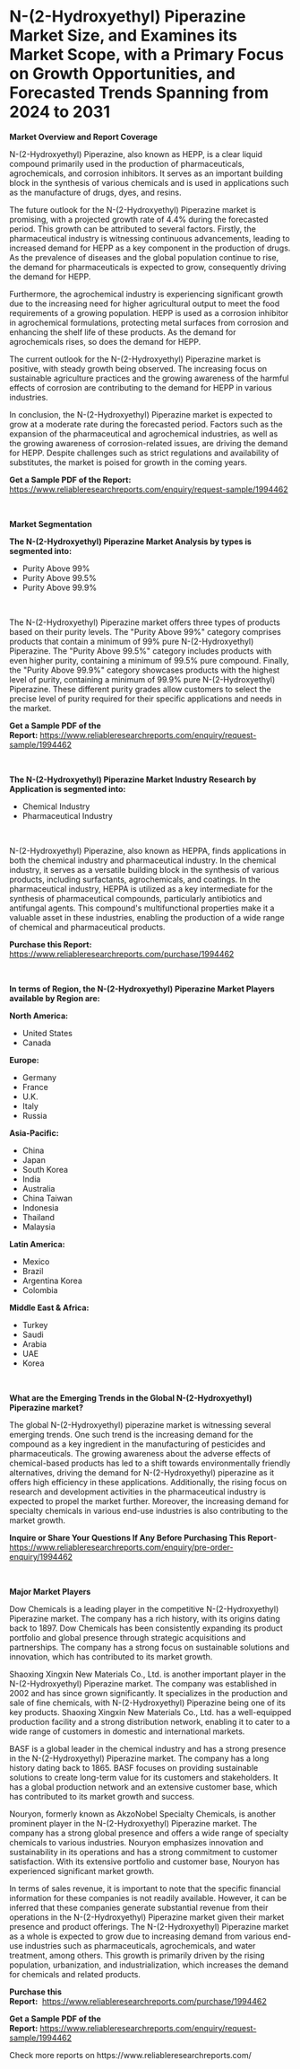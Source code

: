 <p><h1>N-(2-Hydroxyethyl) Piperazine Market Size, and Examines its Market Scope, with a Primary Focus on Growth Opportunities, and Forecasted Trends Spanning from 2024 to 2031</h1></p><p><strong>Market Overview and Report Coverage</strong></p>
<p><p>N-(2-Hydroxyethyl) Piperazine, also known as HEPP, is a clear liquid compound primarily used in the production of pharmaceuticals, agrochemicals, and corrosion inhibitors. It serves as an important building block in the synthesis of various chemicals and is used in applications such as the manufacture of drugs, dyes, and resins.</p><p>The future outlook for the N-(2-Hydroxyethyl) Piperazine market is promising, with a projected growth rate of 4.4% during the forecasted period. This growth can be attributed to several factors. Firstly, the pharmaceutical industry is witnessing continuous advancements, leading to increased demand for HEPP as a key component in the production of drugs. As the prevalence of diseases and the global population continue to rise, the demand for pharmaceuticals is expected to grow, consequently driving the demand for HEPP.</p><p>Furthermore, the agrochemical industry is experiencing significant growth due to the increasing need for higher agricultural output to meet the food requirements of a growing population. HEPP is used as a corrosion inhibitor in agrochemical formulations, protecting metal surfaces from corrosion and enhancing the shelf life of these products. As the demand for agrochemicals rises, so does the demand for HEPP.</p><p>The current outlook for the N-(2-Hydroxyethyl) Piperazine market is positive, with steady growth being observed. The increasing focus on sustainable agriculture practices and the growing awareness of the harmful effects of corrosion are contributing to the demand for HEPP in various industries.</p><p>In conclusion, the N-(2-Hydroxyethyl) Piperazine market is expected to grow at a moderate rate during the forecasted period. Factors such as the expansion of the pharmaceutical and agrochemical industries, as well as the growing awareness of corrosion-related issues, are driving the demand for HEPP. Despite challenges such as strict regulations and availability of substitutes, the market is poised for growth in the coming years.</p></p>
<p><strong>Get a Sample PDF of the Report:</strong> <a href="https://www.reliableresearchreports.com/enquiry/request-sample/1994462">https://www.reliableresearchreports.com/enquiry/request-sample/1994462</a></p>
<p>&nbsp;</p>
<p><strong>Market Segmentation</strong></p>
<p><strong>The N-(2-Hydroxyethyl) Piperazine Market Analysis by types is segmented into:</strong></p>
<p><ul><li>Purity Above 99%</li><li>Purity Above 99.5%</li><li>Purity Above 99.9%</li></ul></p>
<p>&nbsp;</p>
<p><p>The N-(2-Hydroxyethyl) Piperazine market offers three types of products based on their purity levels. The "Purity Above 99%" category comprises products that contain a minimum of 99% pure N-(2-Hydroxyethyl) Piperazine. The "Purity Above 99.5%" category includes products with even higher purity, containing a minimum of 99.5% pure compound. Finally, the "Purity Above 99.9%" category showcases products with the highest level of purity, containing a minimum of 99.9% pure N-(2-Hydroxyethyl) Piperazine. These different purity grades allow customers to select the precise level of purity required for their specific applications and needs in the market.</p></p>
<p><strong>Get a Sample PDF of the Report:</strong>&nbsp;<a href="https://www.reliableresearchreports.com/enquiry/request-sample/1994462">https://www.reliableresearchreports.com/enquiry/request-sample/1994462</a></p>
<p>&nbsp;</p>
<p><strong>The N-(2-Hydroxyethyl) Piperazine Market Industry Research by Application is segmented into:</strong></p>
<p><ul><li>Chemical Industry</li><li>Pharmaceutical Industry</li></ul></p>
<p>&nbsp;</p>
<p><p>N-(2-Hydroxyethyl) Piperazine, also known as HEPPA, finds applications in both the chemical industry and pharmaceutical industry. In the chemical industry, it serves as a versatile building block in the synthesis of various products, including surfactants, agrochemicals, and coatings. In the pharmaceutical industry, HEPPA is utilized as a key intermediate for the synthesis of pharmaceutical compounds, particularly antibiotics and antifungal agents. This compound's multifunctional properties make it a valuable asset in these industries, enabling the production of a wide range of chemical and pharmaceutical products.</p></p>
<p><strong>Purchase this Report:</strong>&nbsp; <a href="https://www.reliableresearchreports.com/purchase/1994462">https://www.reliableresearchreports.com/purchase/1994462</a></p>
<p>&nbsp;</p>
<p><strong>In terms of Region, the N-(2-Hydroxyethyl) Piperazine Market Players available by Region are:</strong></p>
<p>
    <p> <strong> North America: </strong>
        <ul>
            <li>United States</li>
            <li>Canada</li>
        </ul>
        </p> 
    <p> <strong> Europe: </strong>
        <ul>
            <li>Germany</li>
            <li>France</li>
            <li>U.K.</li>
            <li>Italy</li>
            <li>Russia</li>
        </ul>
        </p> 
    <p> <strong> Asia-Pacific: </strong>
        <ul>
            <li>China</li>
            <li>Japan</li>
            <li>South Korea</li>
            <li>India</li>
            <li>Australia</li>
            <li>China Taiwan</li>
            <li>Indonesia</li>
            <li>Thailand</li>
            <li>Malaysia</li>
        </ul>
        </p> 
    <p> <strong> Latin America: </strong>
        <ul>
            <li>Mexico</li>
            <li>Brazil</li>
            <li>Argentina Korea</li>
            <li>Colombia</li>
        </ul>
        </p> 
    <p> <strong> Middle East & Africa: </strong>
        <ul>
            <li>Turkey</li>
            <li>Saudi</li>
            <li>Arabia</li>
            <li>UAE</li>
            <li>Korea</li>
        </ul>
    </p>
    </p>
<p>&nbsp;</p>
<p><strong>What are the Emerging Trends in the Global N-(2-Hydroxyethyl) Piperazine market?</strong></p>
<p><p>The global N-(2-Hydroxyethyl) piperazine market is witnessing several emerging trends. One such trend is the increasing demand for the compound as a key ingredient in the manufacturing of pesticides and pharmaceuticals. The growing awareness about the adverse effects of chemical-based products has led to a shift towards environmentally friendly alternatives, driving the demand for N-(2-Hydroxyethyl) piperazine as it offers high efficiency in these applications. Additionally, the rising focus on research and development activities in the pharmaceutical industry is expected to propel the market further. Moreover, the increasing demand for specialty chemicals in various end-use industries is also contributing to the market growth.</p></p>
<p><strong>Inquire or Share Your Questions If Any Before Purchasing This Report</strong>- <a href="https://www.reliableresearchreports.com/enquiry/pre-order-enquiry/1994462">https://www.reliableresearchreports.com/enquiry/pre-order-enquiry/1994462</a></p>
<p>&nbsp;</p>
<p><strong>Major Market Players</strong></p>
<p><p>Dow Chemicals is a leading player in the competitive N-(2-Hydroxyethyl) Piperazine market. The company has a rich history, with its origins dating back to 1897. Dow Chemicals has been consistently expanding its product portfolio and global presence through strategic acquisitions and partnerships. The company has a strong focus on sustainable solutions and innovation, which has contributed to its market growth.</p><p>Shaoxing Xingxin New Materials Co., Ltd. is another important player in the N-(2-Hydroxyethyl) Piperazine market. The company was established in 2002 and has since grown significantly. It specializes in the production and sale of fine chemicals, with N-(2-Hydroxyethyl) Piperazine being one of its key products. Shaoxing Xingxin New Materials Co., Ltd. has a well-equipped production facility and a strong distribution network, enabling it to cater to a wide range of customers in domestic and international markets.</p><p>BASF is a global leader in the chemical industry and has a strong presence in the N-(2-Hydroxyethyl) Piperazine market. The company has a long history dating back to 1865. BASF focuses on providing sustainable solutions to create long-term value for its customers and stakeholders. It has a global production network and an extensive customer base, which has contributed to its market growth and success.</p><p>Nouryon, formerly known as AkzoNobel Specialty Chemicals, is another prominent player in the N-(2-Hydroxyethyl) Piperazine market. The company has a strong global presence and offers a wide range of specialty chemicals to various industries. Nouryon emphasizes innovation and sustainability in its operations and has a strong commitment to customer satisfaction. With its extensive portfolio and customer base, Nouryon has experienced significant market growth.</p><p>In terms of sales revenue, it is important to note that the specific financial information for these companies is not readily available. However, it can be inferred that these companies generate substantial revenue from their operations in the N-(2-Hydroxyethyl) Piperazine market given their market presence and product offerings. The N-(2-Hydroxyethyl) Piperazine market as a whole is expected to grow due to increasing demand from various end-use industries such as pharmaceuticals, agrochemicals, and water treatment, among others. This growth is primarily driven by the rising population, urbanization, and industrialization, which increases the demand for chemicals and related products.</p></p>
<p><strong>Purchase this Report:</strong>&nbsp;&nbsp;<a href="https://www.reliableresearchreports.com/purchase/1994462">https://www.reliableresearchreports.com/purchase/1994462</a></p>
<p></p>
<p><strong>Get a Sample PDF of the Report:</strong>&nbsp;<a href="https://www.reliableresearchreports.com/enquiry/request-sample/1994462">https://www.reliableresearchreports.com/enquiry/request-sample/1994462</a></p>
<p>Check more reports on https://www.reliableresearchreports.com/</p>